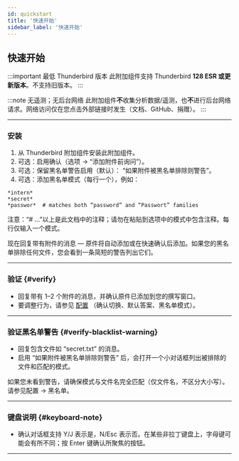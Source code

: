 ```yaml
---
id: quickstart
title: '快速开始'
sidebar_label: '快速开始'
---
```


## 快速开始

:::important 最低 Thunderbird 版本
此附加组件支持 Thunderbird **128 ESR 或更新版本**。不支持旧版本。
:::

:::note 无遥测；无后台网络
此附加组件**不**收集分析数据/遥测，也**不**进行后台网络请求。网络访问仅在您点击外部链接时发生（文档、GitHub、捐赠）。
:::

---

### 安装

1. 从 Thunderbird 附加组件安装此附加组件。
2. 可选：启用确认（选项 → “添加附件前询问”）。
3. 可选：保留黑名单警告启用（默认）： “如果附件被黑名单排除则警告”。
4. 可选：添加黑名单模式（每行一个），例如：

```
*intern*
*secret*
*passwor*  # matches both “password” and “Passwort” families
```

注意：“# …”以上是此文档中的注释；请勿在粘贴到选项中的模式中包含注释。每行仅输入一个模式。

现在回复带有附件的消息 — 原件将自动添加或在快速确认后添加。如果您的黑名单排除任何文件，您会看到一条简短的警告列出它们。

---

### 验证 {#verify}

- 回复带有 1–2 个附件的消息，并确认原件已添加到您的撰写窗口。
- 要调整行为，请参见 [配置](configuration) （确认切换、默认答案、黑名单模式）。

---

### 验证黑名单警告 {#verify-blacklist-warning}

- 回复包含文件如 “secret.txt” 的消息。
- 启用 “如果附件被黑名单排除则警告” 后，会打开一个小对话框列出被排除的文件和匹配的模式。

如果您未看到警告，请确保模式与文件名完全匹配（仅文件名，不区分大小写）。请参见配置 → 黑名单。

---

### 键盘说明 {#keyboard-note}

- 确认对话框支持 Y/J 表示是，N/Esc 表示否。在某些非拉丁键盘上，字母键可能会有所不同；按 Enter 键确认所聚焦的按钮。

---
